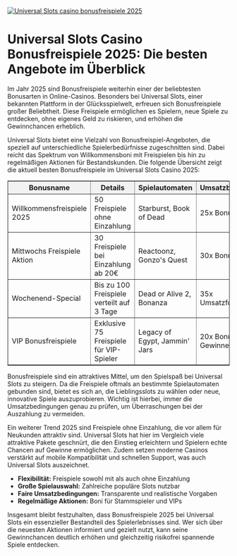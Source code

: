 [![Universal Slots casino bonusfreispiele 2025](https://123-caf.pages.dev/gitsignup.png)](https://vrmoo.ru/Bt82HjjY)

<h1>Universal Slots Casino Bonusfreispiele 2025: Die besten Angebote im Überblick</h1>  <p>Im Jahr 2025 sind Bonusfreispiele weiterhin einer der beliebtesten Bonusarten in Online-Casinos. Besonders bei Universal Slots, einer bekannten Plattform in der Glücksspielwelt, erfreuen sich Bonusfreispiele großer Beliebtheit. Diese Freispiele ermöglichen es Spielern, neue Spiele zu entdecken, ohne eigenes Geld zu riskieren, und erhöhen die Gewinnchancen erheblich.</p>  <p>Universal Slots bietet eine Vielzahl von Bonusfreispiel-Angeboten, die speziell auf unterschiedliche Spielerbedürfnisse zugeschnitten sind. Dabei reicht das Spektrum von Willkommensboni mit Freispielen bis hin zu regelmäßigen Aktionen für Bestandskunden. Die folgende Übersicht zeigt die aktuell besten Bonusfreispiele im Universal Slots Casino 2025:</p>  <table border="1" cellpadding="8" cellspacing="0" style="border-collapse: collapse; width: 100%;">   <thead>     <tr style="background-color: #f2f2f2;">       <th>Bonusname</th>       <th>Details</th>       <th>Spielautomaten</th>       <th>Umsatzbedingungen</th>     </tr>   </thead>   <tbody>     <tr>       <td>Willkommensfreispiele 2025</td>       <td>50 Freispiele ohne Einzahlung</td>       <td>Starburst, Book of Dead</td>       <td>25x Bonusbetrag</td>     </tr>     <tr>       <td>Mittwochs Freispiele Aktion</td>       <td>30 Freispiele bei Einzahlung ab 20€</td>       <td>Reactoonz, Gonzo's Quest</td>       <td>30x Bonus + Gewinn</td>     </tr>     <tr>       <td>Wochenend-Special</td>       <td>Bis zu 100 Freispiele verteilt auf 3 Tage</td>       <td>Dead or Alive 2, Bonanza</td>       <td>35x Umsatzforderung</td>     </tr>     <tr>       <td>VIP Bonusfreispiele</td>       <td>Exklusive 75 Freispiele für VIP-Spieler</td>       <td>Legacy of Egypt, Jammin' Jars</td>       <td>20x Bonus + Gewinne</td>     </tr>   </tbody> </table>  <p>Bonusfreispiele sind ein attraktives Mittel, um den Spielspaß bei Universal Slots zu steigern. Da die Freispiele oftmals an bestimmte Spielautomaten gebunden sind, bietet es sich an, die Lieblingsslots zu wählen oder neue, innovative Spiele auszuprobieren. Wichtig ist hierbei, immer die Umsatzbedingungen genau zu prüfen, um Überraschungen bei der Auszahlung zu vermeiden.</p>  <p>Ein weiterer Trend 2025 sind Freispiele ohne Einzahlung, die vor allem für Neukunden attraktiv sind. Universal Slots hat hier im Vergleich viele attraktive Pakete geschnürt, die den Einstieg erleichtern und Spielern echte Chancen auf Gewinne ermöglichen. Zudem setzen moderne Casinos verstärkt auf mobile Kompatibilität und schnellen Support, was auch Universal Slots auszeichnet.</p>  <ul>   <li><strong>Flexibilität:</strong> Freispiele sowohl mit als auch ohne Einzahlung</li>   <li><strong>Große Spielauswahl:</strong> Zahlreiche populäre Slots nutzbar</li>   <li><strong>Faire Umsatzbedingungen:</strong> Transparente und realistische Vorgaben</li>   <li><strong>Regelmäßige Aktionen:</strong> Boni für Stammspieler und VIPs</li> </ul>  <p>Insgesamt bleibt festzuhalten, dass Bonusfreispiele 2025 bei Universal Slots ein essenzieller Bestandteil des Spielerlebnisses sind. Wer sich über die neuesten Aktionen informiert und gezielt nutzt, kann seine Gewinnchancen deutlich erhöhen und gleichzeitig risikofrei spannende Spiele entdecken.</p>